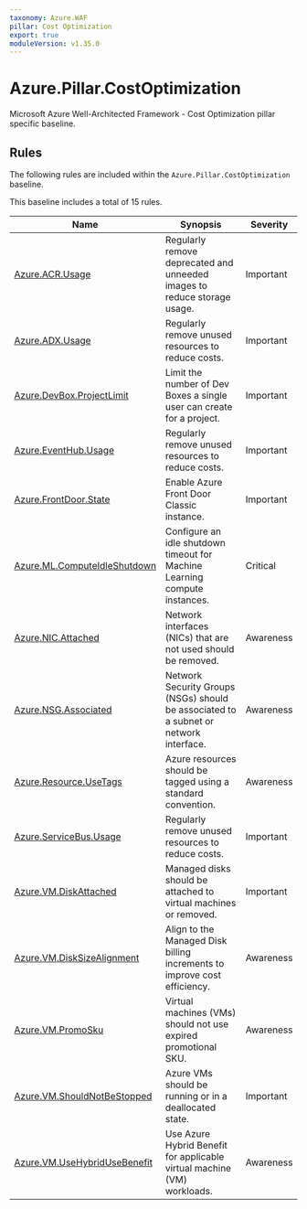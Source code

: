 ```yaml
---
taxonomy: Azure.WAF
pillar: Cost Optimization
export: true
moduleVersion: v1.35.0
---
```


# Azure.Pillar.CostOptimization

Microsoft Azure Well-Architected Framework - Cost Optimization pillar specific baseline.

## Rules

The following rules are included within the `Azure.Pillar.CostOptimization` baseline.

This baseline includes a total of 15 rules.

Name | Synopsis | Severity
---- | -------- | --------
[Azure.ACR.Usage](../rules/Azure.ACR.Usage.md) | Regularly remove deprecated and unneeded images to reduce storage usage. | Important
[Azure.ADX.Usage](../rules/Azure.ADX.Usage.md) | Regularly remove unused resources to reduce costs. | Important
[Azure.DevBox.ProjectLimit](../rules/Azure.DevBox.ProjectLimit.md) | Limit the number of Dev Boxes a single user can create for a project. | Important
[Azure.EventHub.Usage](../rules/Azure.EventHub.Usage.md) | Regularly remove unused resources to reduce costs. | Important
[Azure.FrontDoor.State](../rules/Azure.FrontDoor.State.md) | Enable Azure Front Door Classic instance. | Important
[Azure.ML.ComputeIdleShutdown](../rules/Azure.ML.ComputeIdleShutdown.md) | Configure an idle shutdown timeout for Machine Learning compute instances. | Critical
[Azure.NIC.Attached](../rules/Azure.NIC.Attached.md) | Network interfaces (NICs) that are not used should be removed. | Awareness
[Azure.NSG.Associated](../rules/Azure.NSG.Associated.md) | Network Security Groups (NSGs) should be associated to a subnet or network interface. | Awareness
[Azure.Resource.UseTags](../rules/Azure.Resource.UseTags.md) | Azure resources should be tagged using a standard convention. | Awareness
[Azure.ServiceBus.Usage](../rules/Azure.ServiceBus.Usage.md) | Regularly remove unused resources to reduce costs. | Important
[Azure.VM.DiskAttached](../rules/Azure.VM.DiskAttached.md) | Managed disks should be attached to virtual machines or removed. | Important
[Azure.VM.DiskSizeAlignment](../rules/Azure.VM.DiskSizeAlignment.md) | Align to the Managed Disk billing increments to improve cost efficiency. | Awareness
[Azure.VM.PromoSku](../rules/Azure.VM.PromoSku.md) | Virtual machines (VMs) should not use expired promotional SKU. | Awareness
[Azure.VM.ShouldNotBeStopped](../rules/Azure.VM.ShouldNotBeStopped.md) | Azure VMs should be running or in a deallocated state. | Important
[Azure.VM.UseHybridUseBenefit](../rules/Azure.VM.UseHybridUseBenefit.md) | Use Azure Hybrid Benefit for applicable virtual machine (VM) workloads. | Awareness
